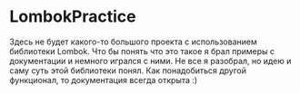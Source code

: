 # LombokPractice
Здесь не будет какого-то большого проекта с 
использованием библиотеки Lombok. Что бы 
понять что это такое я брал примеры с 
документации и немного игрался с ними. Не 
все я разобрал, но идею и саму суть этой 
библиотеки понял. Как понадобиться другой 
функционал, то документация всегда 
открыта :)